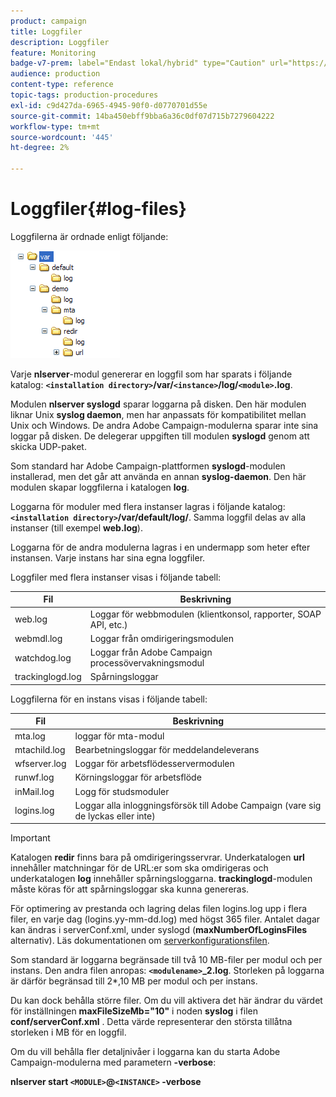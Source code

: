 ```yaml
---
product: campaign
title: Loggfiler
description: Loggfiler
feature: Monitoring
badge-v7-prem: label="Endast lokal/hybrid" type="Caution" url="https://experienceleague.adobe.com/docs/campaign-classic/using/installing-campaign-classic/architecture-and-hosting-models/hosting-models-lp/hosting-models.html?lang=sv" tooltip="Gäller endast lokala och hybrida driftsättningar"
audience: production
content-type: reference
topic-tags: production-procedures
exl-id: c9d427da-6965-4945-90f0-d0770701d55e
source-git-commit: 14ba450ebff9bba6a36c0df07d715b7279604222
workflow-type: tm+mt
source-wordcount: '445'
ht-degree: 2%

---
```


# Loggfiler{#log-files}



Loggfilerna är ordnade enligt följande:

![](assets/d_ncs_directory.png)

Varje **nlserver**-modul genererar en loggfil som har sparats i följande katalog: **`<installation directory>`/var/`<instance>`/log/`<module>`.log**.

Modulen **nlserver syslogd** sparar loggarna på disken. Den här modulen liknar Unix **syslog daemon**, men har anpassats för kompatibilitet mellan Unix och Windows. De andra Adobe Campaign-modulerna sparar inte sina loggar på disken. De delegerar uppgiften till modulen **syslogd** genom att skicka UDP-paket.

Som standard har Adobe Campaign-plattformen **syslogd**-modulen installerad, men det går att använda en annan **syslog-daemon**. Den här modulen skapar loggfilerna i katalogen **log**.

Loggarna för moduler med flera instanser lagras i följande katalog: **`<installation directory>`/var/default/log/**. Samma loggfil delas av alla instanser (till exempel **web.log**).

Loggarna för de andra modulerna lagras i en undermapp som heter efter instansen. Varje instans har sina egna loggfiler.

Loggfiler med flera instanser visas i följande tabell:

| Fil | Beskrivning |
|---|---|
| web.log | Loggar för webbmodulen (klientkonsol, rapporter, SOAP API, etc.) |
| webmdl.log | Loggar från omdirigeringsmodulen |
| watchdog.log | Loggar från Adobe Campaign processövervakningsmodul |
| trackinglogd.log | Spårningsloggar |

Loggfilerna för en instans visas i följande tabell:

| Fil | Beskrivning |
|---|---|
| mta.log | loggar för mta-modul |
| mtachild.log | Bearbetningsloggar för meddelandeleverans |
| wfserver.log | Loggar för arbetsflödesservermodulen |
| runwf.log | Körningsloggar för arbetsflöde |
| inMail.log | Logg för studsmoduler |
| logins.log | Loggar alla inloggningsförsök till Adobe Campaign (vare sig de lyckas eller inte) |

>[!IMPORTANT]
>
>Katalogen **redir** finns bara på omdirigeringsservrar. Underkatalogen **url** innehåller matchningar för de URL:er som ska omdirigeras och underkatalogen **log** innehåller spårningsloggarna. **trackinglogd**-modulen måste köras för att spårningsloggar ska kunna genereras.

För optimering av prestanda och lagring delas filen logins.log upp i flera filer, en varje dag (logins.yy-mm-dd.log) med högst 365 filer. Antalet dagar kan ändras i serverConf.xml, under syslogd (**maxNumberOfLoginsFiles** alternativ). Läs dokumentationen om [serverkonfigurationsfilen](../../installation/using/the-server-configuration-file.md#syslogd).

Som standard är loggarna begränsade till två 10 MB-filer per modul och per instans. Den andra filen anropas: **`<modulename>`_2.log**. Storleken på loggarna är därför begränsad till 2&#42;,10 MB per modul och per instans.

Du kan dock behålla större filer. Om du vill aktivera det här ändrar du värdet för inställningen **maxFileSizeMb=&quot;10&quot;** i noden **syslog** i filen **conf/serverConf.xml** . Detta värde representerar den största tillåtna storleken i MB för en loggfil.

Om du vill behålla fler detaljnivåer i loggarna kan du starta Adobe Campaign-modulerna med parametern **-verbose**:

**nlserver start `<MODULE>`@`<INSTANCE>` -verbose**
